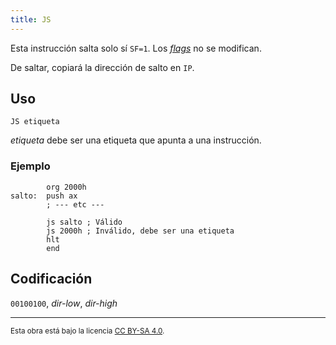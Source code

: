 ```yaml
---
title: JS
---
```


Esta instrucción salta solo sí `SF=1`. Los [_flags_](/docs/cpu/#flags) no se modifican.

De saltar, copiará la dirección de salto en `IP`.

## Uso

```vonsim
JS etiqueta
```

_etiqueta_ debe ser una etiqueta que apunta a una instrucción.

### Ejemplo

```vonsim
        org 2000h
salto:  push ax
        ; --- etc ---

        js salto ; Válido
        js 2000h ; Inválido, debe ser una etiqueta
        hlt
        end
```

## Codificación

`00100100`, _dir-low_, _dir-high_

---

<small>Esta obra está bajo la licencia <a target="_blank" rel="license noopener noreferrer" href="http://creativecommons.org/licenses/by-sa/4.0/">CC BY-SA 4.0</a>.</small>
